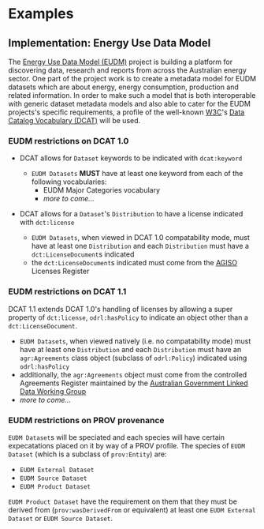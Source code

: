 # Examples

## Implementation: Energy Use Data Model
The [Energy Use Data Model (EUDM)](https://eudm.csiro.au) project is building a platform for discovering data, research and reports from across the Australian energy sector. One part of the project work is to create a metadata model for EUDM datasets which are about energy, energy consumption, production and related information. In order to make such a model that is both interoperable with generic dataset metadata models and also able to cater for the EUDM projects's specific requirements, a profile of the well-known [W3C](https://www.w3.org)'s [Data Catalog Vocabulary (DCAT)](https://www.w3.org/TR/vocab-dcat/) will be used.

### EUDM restrictions on DCAT 1.0
* DCAT allows for `Dataset` keywords to be indicated with `dcat:keyword`
  * `EUDM Datasets` **MUST** have at least one keyword from each of the following vocabularies:
    * EUDM Major Categories vocabulary
    * *more to come...*

* DCAT allows for a `Dataset`'s `Distribution` to have a license indicated with `dct:license`
  * `EUDM Datasets`, when viewed in DCAT 1.0 compatability mode, must have at least one `Distribution` and each `Distribution` must have a `dct:LicenseDocument`s indicated
  * the `dct:LicenseDocument`s indicated must come from the [AGISO](http://linked.data.gov.au/agiso) Licenses Register
  
### EUDM restrictions on DCAT 1.1
DCAT 1.1 extends DCAT 1.0's handling of licenses by allowing a super property of `dct:license`, `odrl:hasPolicy` to indicate an object other than a `dct:LicenseDocument`.

* `EUDM Datasets`, when viewed natively (i.e. no compatability mode) must have at least one `Distribution` and each `Distribution` must have an `agr:Agreements` class object (subclass of `odrl:Policy`) indicated using `odrl:hasPolicy`
 * additionally, the `agr:Agreements` object must come from the controlled Agreements Register maintained by the [Australian Government Linked Data Working Group](http://linked.data.gov.au)
* *more to come...*


### EUDM restrictions on PROV provenance
`EUDM Dataset`s will be speciated and each species will have certain expecatations placed on it by way of a PROV profile. The species of `EUDM Dataset` (which is a subclass of `prov:Entity`) are:

* `EUDM External Dataset`
* `EUDM Source Dataset`
* `EUDM Product Dataset`

`EUDM Product Dataset` have the requirement on them that they must be derived from (`prov:wasDerivedFrom` or equivalent) at least one `EUDM External Dataset` or `EUDM Source Dataset`.
